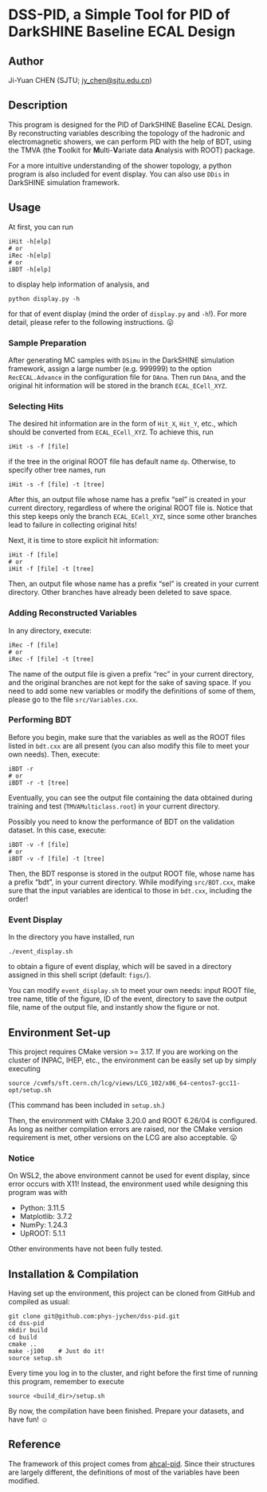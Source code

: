 # DSS-PID, a Simple Tool for PID of DarkSHINE Baseline ECAL Design

## Author
Ji-Yuan CHEN (SJTU; <jy_chen@sjtu.edu.cn>)

## Description
This program is designed for the PID of DarkSHINE Baseline ECAL Design. By reconstructing variables describing the topology of the hadronic and electromagnetic showers, we can perform PID with the help of BDT, using the TMVA (the **T**oolkit for **M**ulti-**V**ariate data **A**nalysis with ROOT) package.

For a more intuitive understanding of the shower topology, a python program is also included for event display. You can also use `DDis` in DarkSHINE simulation framework.

## Usage
At first, you can run
```shell
iHit -h[elp]
# or
iRec -h[elp]
# or
iBDT -h[elp]
```
to display help information of analysis, and
```shell
python display.py -h
```
for that of event display (mind the order of `display.py` and `-h`!). For more detail, please refer to the following instructions. :stuck_out_tongue:

### Sample Preparation
After generating MC samples with `DSimu` in the DarkSHINE simulation framework, assign a large number (e.g. 999999) to the option `RecECAL.Advance` in the configuration file for `DAna`. Then run `DAna`, and the original hit information will be stored in the branch `ECAL_ECell_XYZ`.

### Selecting Hits
The desired hit information are in the form of `Hit_X`, `Hit_Y`, etc., which should be converted from `ECAL_ECell_XYZ`. To achieve this, run
```shell
iHit -s -f [file]
```
if the tree in the original ROOT file has default name `dp`. Otherwise, to specify other tree names, run
```shell
iHit -s -f [file] -t [tree]
```

After this, an output file whose name has a prefix “sel” is created in your current directory, regardless of where the original ROOT file is. Notice that this step keeps only the branch `ECAL_ECell_XYZ`, since some other branches lead to failure in collecting original hits!

Next, it is time to store explicit hit information:
```shell
iHit -f [file]
# or
iHit -f [file] -t [tree]
```

Then, an output file whose name has a prefix “sel” is created in your current directory. Other branches have already been deleted to save space.

### Adding Reconstructed Variables
In any directory, execute:
```shell
iRec -f [file]
# or
iRec -f [file] -t [tree]
```

The name of the output file is given a prefix “rec” in your current directory, and the original branches are not kept for the sake of saving space. If you need to add some new variables or modify the definitions of some of them, please go to the file `src/Variables.cxx`.

### Performing BDT
Before you begin, make sure that the variables as well as the ROOT files listed in `bdt.cxx` are all present (you can also modify this file to meet your own needs). Then, execute:
```shell
iBDT -r
# or
iBDT -r -t [tree]
```

Eventually, you can see the output file containing the data obtained during training and test (`TMVAMulticlass.root`) in your current directory.

Possibly you need to know the performance of BDT on the validation dataset. In this case, execute:
```shell
iBDT -v -f [file]
# or
iBDT -v -f [file] -t [tree]
```

Then, the BDT response is stored in the output ROOT file, whose name has a prefix “bdt”, in your current directory. While modifying `src/BDT.cxx`, make sure that the input variables are identical to those in `bdt.cxx`, including the order!

### Event Display
In the directory you have installed, run
```shell
./event_display.sh
```
to obtain a figure of event display, which will be saved in a directory assigned in this shell script (default: `figs/`).

You can modify `event_display.sh` to meet your own needs: input ROOT file, tree name, title of the figure, ID of the event, directory to save the output file, name of the output file, and instantly show the figure or not.

## Environment Set-up
This project requires CMake version >= 3.17. If you are working on the cluster of INPAC, IHEP, etc., the environment can be easily set up by simply executing
```shell
source /cvmfs/sft.cern.ch/lcg/views/LCG_102/x86_64-centos7-gcc11-opt/setup.sh
```
(This command has been included in `setup.sh`.)

Then, the environment with CMake 3.20.0 and ROOT 6.26/04 is configured. As long as neither compilation errors are raised, nor the CMake version requirement is met, other versions on the LCG are also acceptable. :stuck_out_tongue:

### Notice
On WSL2, the above environment cannot be used for event display, since error occurs with X11! Instead, the environment used while designing this program was with
- Python: 3.11.5
- Matplotlib: 3.7.2
- NumPy: 1.24.3
- UpROOT: 5.1.1

Other environments have not been fully tested.

## Installation & Compilation
Having set up the environment, this project can be cloned from GitHub and compiled as usual:
```shell
git clone git@github.com:phys-jychen/dss-pid.git
cd dss-pid
mkdir build
cd build
cmake ..
make -j100    # Just do it!
source setup.sh
```

Every time you log in to the cluster, and right before the first time of running this program, remember to execute
```shell
source <build_dir>/setup.sh
```

By now, the compilation have been finished. Prepare your datasets, and have fun! :relaxed:

## Reference
The framework of this project comes from [ahcal-pid](https://github.com/phys-jychen/ahcal-pid). Since their structures are largely different, the definitions of most of the variables have been modified.